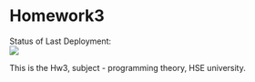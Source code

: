 # Homework3

 Status of Last Deployment:<br>
 <img src="https://github.com/Ekaterina1621/Homework3/workflows/tests/badge.svg?branch=main"><br>

This is the Hw3, subject - programming theory, HSE university.
